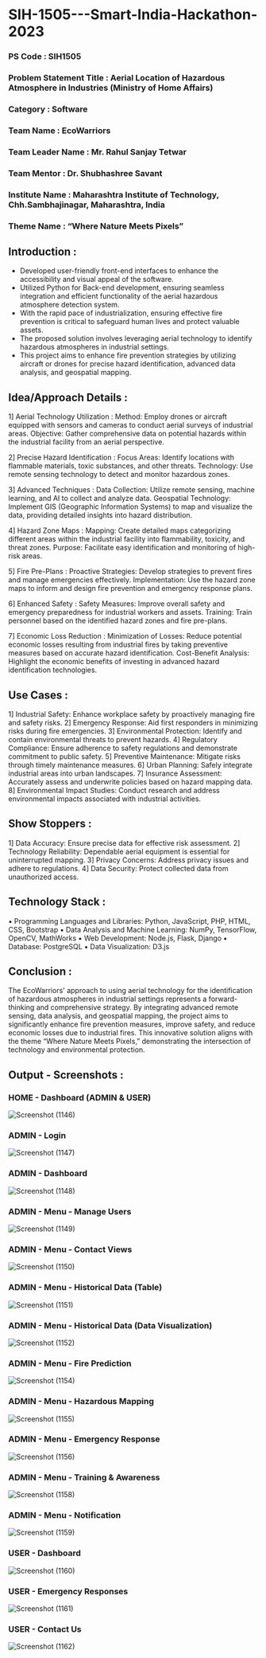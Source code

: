 # SIH-1505---Smart-India-Hackathon-2023

### PS Code : SIH1505
### Problem Statement Title : Aerial Location of Hazardous Atmosphere in Industries (Ministry of Home Affairs)
### Category : Software
### Team Name : EcoWarriors
### Team Leader Name : Mr. Rahul Sanjay Tetwar
### Team Mentor : Dr. Shubhashree Savant
### Institute Name : Maharashtra Institute of Technology, Chh.Sambhajinagar, Maharashtra, India 
### Theme Name : “Where Nature Meets Pixels”

## Introduction : 
- Developed user-friendly front-end interfaces to enhance the accessibility and visual appeal of the software.
- Utilized Python for Back-end development, ensuring seamless integration and efficient functionality of the aerial hazardous atmosphere detection system.
- With the rapid pace of industrialization, ensuring effective fire prevention is critical to safeguard human lives and protect valuable assets.
- The proposed solution involves leveraging aerial technology to identify hazardous atmospheres in industrial settings.
- This project aims to enhance fire prevention strategies by utilizing aircraft or drones for precise hazard identification, advanced data analysis, and geospatial mapping.

## Idea/Approach Details : 

1] Aerial Technology Utilization :
  Method: Employ drones or aircraft equipped with sensors and cameras to conduct aerial surveys of industrial areas.
  Objective: Gather comprehensive data on potential hazards within the industrial facility from an aerial perspective.

2] Precise Hazard Identification :
  Focus Areas: Identify locations with flammable materials, toxic substances, and other threats.
  Technology: Use remote sensing technology to detect and monitor hazardous zones.
  
3] Advanced Techniques :
  Data Collection: Utilize remote sensing, machine learning, and AI to collect and analyze data.
  Geospatial Technology: Implement GIS (Geographic Information Systems) to map and visualize the data, providing detailed insights into hazard distribution.
  
4] Hazard Zone Maps :
  Mapping: Create detailed maps categorizing different areas within the industrial facility into flammability, toxicity, and threat zones.
  Purpose: Facilitate easy identification and monitoring of high-risk areas.

5] Fire Pre-Plans :
  Proactive Strategies: Develop strategies to prevent fires and manage emergencies effectively.
  Implementation: Use the hazard zone maps to inform and design fire prevention and emergency response plans.

6] Enhanced Safety :
  Safety Measures: Improve overall safety and emergency preparedness for industrial workers and assets.
  Training: Train personnel based on the identified hazard zones and fire pre-plans.
  
7] Economic Loss Reduction :
  Minimization of Losses: Reduce potential economic losses resulting from industrial fires by taking preventive measures based on accurate hazard identification.
  Cost-Benefit Analysis: Highlight the economic benefits of investing in advanced hazard identification technologies.

## Use Cases : 
1] Industrial Safety: Enhance workplace safety by proactively managing fire and safety risks.
2] Emergency Response: Aid first responders in minimizing risks during fire emergencies.
3] Environmental Protection: Identify and contain environmental threats to prevent hazards.
4] Regulatory Compliance: Ensure adherence to safety regulations and demonstrate commitment to public safety.
5] Preventive Maintenance: Mitigate risks through timely maintenance measures.
6] Urban Planning: Safely integrate industrial areas into urban landscapes.
7] Insurance Assessment: Accurately assess and underwrite policies based on hazard mapping data.
8] Environmental Impact Studies: Conduct research and address environmental impacts associated with industrial activities.

## Show Stoppers : 
1] Data Accuracy: Ensure precise data for effective risk assessment.
2] Technology Reliability: Dependable aerial equipment is essential for uninterrupted mapping.
3] Privacy Concerns: Address privacy issues and adhere to regulations.
4] Data Security: Protect collected data from unauthorized access.

## Technology Stack : 
▪️ Programming Languages and Libraries: Python, JavaScript, PHP, HTML, CSS, Bootstrap
▪️ Data Analysis and Machine Learning: NumPy, TensorFlow, OpenCV, MathWorks
▪️ Web Development: Node.js, Flask, Django
▪️ Database: PostgreSQL
▪️ Data Visualization: D3.js

## Conclusion : 
The EcoWarriors' approach to using aerial technology for the identification of hazardous atmospheres in industrial settings represents a forward-thinking and comprehensive strategy. By integrating advanced remote sensing, data analysis, and geospatial mapping, the project aims to significantly enhance fire prevention measures, improve safety, and reduce economic losses due to industrial fires. This innovative solution aligns with the theme “Where Nature Meets Pixels,” demonstrating the intersection of technology and environmental protection.


## Output - Screenshots : 

### HOME - Dashboard (ADMIN & USER)
![Screenshot (1146)](https://github.com/prajwalchapke055/SIH-1505---Smart-India-Hackathon-2023/assets/122814333/13176361-5b1e-40b1-bee7-12f6f31d0f7d)

### ADMIN - Login 
![Screenshot (1147)](https://github.com/prajwalchapke055/SIH-1505---Smart-India-Hackathon-2023/assets/122814333/30400138-7672-4ded-bd80-d7e9405f0adf)

### ADMIN - Dashboard
![Screenshot (1148)](https://github.com/prajwalchapke055/SIH-1505---Smart-India-Hackathon-2023/assets/122814333/33827ba6-1aa5-467d-96de-19d8c50f2202)

### ADMIN - Menu - Manage Users
![Screenshot (1149)](https://github.com/prajwalchapke055/SIH-1505---Smart-India-Hackathon-2023/assets/122814333/95b11238-9227-46e2-941a-480f5377b45c)

### ADMIN - Menu - Contact Views
![Screenshot (1150)](https://github.com/prajwalchapke055/SIH-1505---Smart-India-Hackathon-2023/assets/122814333/9014e0b6-f3e4-4cb5-be37-0b92c3a2628c)

### ADMIN - Menu - Historical Data (Table) 
![Screenshot (1151)](https://github.com/prajwalchapke055/SIH-1505---Smart-India-Hackathon-2023/assets/122814333/dc5949c2-d2a9-4949-90bf-3cf21d08b634)

### ADMIN - Menu - Historical Data (Data Visualization)
![Screenshot (1152)](https://github.com/prajwalchapke055/SIH-1505---Smart-India-Hackathon-2023/assets/122814333/645ca7f1-2995-4618-8807-7e6944f0ef77)

### ADMIN - Menu - Fire Prediction
![Screenshot (1154)](https://github.com/prajwalchapke055/SIH-1505---Smart-India-Hackathon-2023/assets/122814333/04ed9dad-033c-4472-8803-ad5662678093)

### ADMIN - Menu - Hazardous Mapping 
![Screenshot (1155)](https://github.com/prajwalchapke055/SIH-1505---Smart-India-Hackathon-2023/assets/122814333/0df878d2-e8c1-4838-957e-4e7ad1868499)

### ADMIN - Menu - Emergency Response
![Screenshot (1156)](https://github.com/prajwalchapke055/SIH-1505---Smart-India-Hackathon-2023/assets/122814333/7c34beac-03fc-4d5f-ae72-88d1a8e6d3cb)

### ADMIN - Menu - Training & Awareness
![Screenshot (1158)](https://github.com/prajwalchapke055/SIH-1505---Smart-India-Hackathon-2023/assets/122814333/a631d799-ec41-431b-88aa-538b204fea7a)

### ADMIN - Menu - Notification 
![Screenshot (1159)](https://github.com/prajwalchapke055/SIH-1505---Smart-India-Hackathon-2023/assets/122814333/ec9dd9dd-738f-426d-b0ed-b516cfcb7a47)

### USER - Dashboard 
![Screenshot (1160)](https://github.com/prajwalchapke055/SIH-1505---Smart-India-Hackathon-2023/assets/122814333/dcf6aa91-8c6c-4b73-b5d8-d0a168853ec4)

### USER - Emergency Responses 
![Screenshot (1161)](https://github.com/prajwalchapke055/SIH-1505---Smart-India-Hackathon-2023/assets/122814333/43e328f2-9332-43a1-bd3e-27a2c32ba3bc)

### USER - Contact Us
![Screenshot (1162)](https://github.com/prajwalchapke055/SIH-1505---Smart-India-Hackathon-2023/assets/122814333/e077aa2d-89bd-447f-9cbf-1e3473d46ad8)
